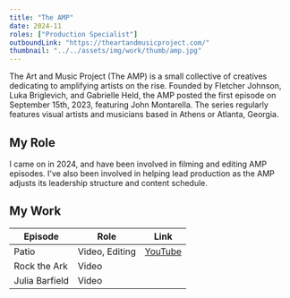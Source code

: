 ```yaml
---
title: "The AMP"
date: 2024-11
roles: ["Production Specialist"]
outboundLink: "https://theartandmusicproject.com/"
thumbnail: "../../assets/img/work/thumb/amp.jpg"
---
```


The Art and Music Project (The AMP) is a small collective of creatives dedicating to amplifying artists on the rise. Founded by Fletcher Johnson, Luka Briglevich, and Gabrielle Held, the AMP posted the first episode on September 15th, 2023, featuring John Montarella. The series regularly features visual artists and musicians based in Athens or Atlanta, Georgia.

## My Role

I came on in 2024, and have been involved in filming and editing AMP episodes. I've also been involved in helping lead production as the AMP adjusts its leadership structure and content schedule.

## My Work
| Episode | Role | Link |
|--------|------|------|
| Patio | Video, Editing | [YouTube][patio]
| Rock the Ark | Video | |
| Julia Barfield | Video | |

[patio]: https://www.youtube.com/watch?v=umk8I_3eoHY